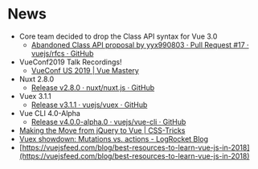 # News
* Core team decided to drop the Class API syntax for Vue 3.0
	* [Abandoned Class API proposal by yyx990803 · Pull Request #17 · vuejs/rfcs · GitHub](https://github.com/vuejs/rfcs/pull/17#issuecomment-494242121)
* VueConf2019 Talk Recordings!
	* [VueConf US 2019 | Vue Mastery](https://www.vuemastery.com/conferences/vueconf-us-2019/)
* Nuxt 2.8.0
	* [Release v2.8.0 · nuxt/nuxt.js · GitHub](https://github.com/nuxt/nuxt.js/releases/tag/v2.8.0)
* Vuex 3.1.1
	* [Release v3.1.1 · vuejs/vuex · GitHub](https://github.com/vuejs/vuex/releases/tag/v3.1.1?utm_campaign=Vue.js%20News&utm_medium=email&utm_source=Revue%20newsletter)
* Vue CLI 4.0-Alpha
	* [Release v4.0.0-alpha.0 · vuejs/vue-cli · GitHub](https://github.com/vuejs/vue-cli/releases/tag/v4.0.0-alpha.0?utm_campaign=Vue.js%20News&utm_medium=email&utm_source=Revue%20newsletter)
* [Making the Move from jQuery to Vue | CSS-Tricks](https://css-tricks.com/making-the-move-from-jquery-to-vue/?utm_campaign=Vue.js%20News&utm_medium=email&utm_source=Revue%20newsletter)
* [Vuex showdown: Mutations vs. actions - LogRocket Blog](https://blog.logrocket.com/vuex-showdown-mutations-vs-actions-f48f2f7df54b/?gi=2443a1eb8877&utm_campaign=Vue.js%20News&utm_medium=email&utm_source=Revue%20newsletter#gi=2443a1eb8877&utm_campaign=Vue.js%2520News&utm_medium=email&utm_source=Revue%2520newsletter)
*  [https://vuejsfeed.com/blog/best-resources-to-learn-vue-js-in-2018](https://vuejsfeed.com/blog/best-resources-to-learn-vue-js-in-2018) 
